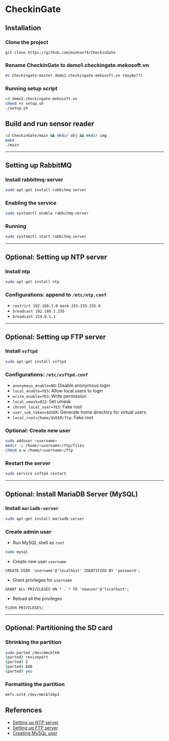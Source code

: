# CheckinGate

## Installation

### Clone the project

```git
git clone https://github.com/minhan74/CheckinGate
```

### Rename CheckinGate to demo1.checkingate.mekosoft.vn

```sh
mv Checkingate-master demo1.checkingate.mekosoft.vn (maybe??)
```

### Running setup script

```sh
cd demo1.checkingate.mekosoft.vn
chmod +x setup.sh
./setup.sh
```

## Build and run sensor reader

```sh
cd CheckinGate/main && mkdir obj && mkdir img
make
./main
```

***

## Setting up RabbitMQ

### Install rabbitmq-server

```sh
sudo apt-get install rabbitmq-server
```

### Enabling the service

```sh
sudo systemctl enable rabbitmq-server
```

### Running

```sh
sudo systemctl start rabbitmq-server
```

***

## Optional: Setting up NTP server

### Install ntp

```sh
sudo apt-get install ntp
```

### Configurations: append to `/etc/ntp.conf`

- `restrict 192.168.1.0 mask 255.255.255.0`
- `broadcast 192.168.1.255`
- `broadcast 224.0.1.1`

***

## Optional: Setting up FTP server

### Install `vsftpd`
  
```sh
sudo apt-get install vsftpd
```

### Configurations: `/etc/vsftpd.conf`

- `anonymous_enable=NO`: Disable anonymous login
- `local_enable=YES`: Allow local users to login
- `write_enable=YES`: Write permission
- `local_umask=022`: Set umask
- `chroot_local_user=YES`: Fake root
- `user_sub_token=$USER`: Generate home directory for virtual users
- `local_root=/home/$USER/ftp`: Fake root

### Optional: Create new user

```sh
sudo adduser <username>
mkdir -p /home/<username>/ftp/files
chmod a-w /home/<username>/ftp
```

### Restart the server

```sh
sudo service vsftpd restart
```

***

## Optional: Install MariaDB Server (MySQL)

### Install `mariadb-server`
  
```sh
sudo apt-get install mariadb-server
```

### Create admin user

- Run MySQL shell as `root`

```sh
sudo mysql
```

- Create new user `username`

```mysql
CREATE USER 'username'@'localhost' IDENTIFIED BY 'password';
```

- Grant privileges for `username`

```mysql
GRANT ALL PRIVILEGES ON * . * TO 'newuser'@'localhost';
```

- Reload all the privileges

```mysql
FLUSH PRIVILEGES;
```

***

## Optional: Partitioning the SD card

### Shrinking the partition

```sh
sudo parted /dev/mmcblk0
(parted) resizepart
(parted) 2
(parted) 8GB
(parted) yes
```

### Formatting the partition

```sh
mkfs.ext4 /dev/mmcblk0p3
```



## References

- [Setting up NTP server](http://raspberrypi.tomasgreno.cz/ntp-client-and-server.html)
- [Setting up FTP server](https://www.raspberrypi-spy.co.uk/2018/05/creating-ftp-server-with-raspberry-pi/)
- [Creating MySQL user](https://www.digitalocean.com/community/tutorials/how-to-create-a-new-user-and-grant-permissions-in-mysql)

